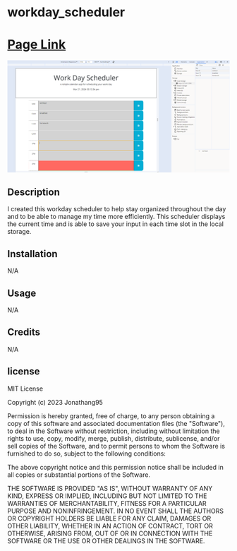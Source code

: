 # workday_scheduler
# [Page Link]()

![](./assets/images/Screenshot%202024-03-21%20151342.png)
## Description
 I created this workday scheduler to help stay organized throughout the day and to be able to manage my time more efficiently. This scheduler displays the current time and is able to save your input in each time slot in the local storage.
## Installation
N/A

## Usage 
N/A

## Credits
N/A

## license


MIT License

Copyright (c) 2023 Jonathang95

Permission is hereby granted, free of charge, to any person obtaining a copy
of this software and associated documentation files (the "Software"), to deal
in the Software without restriction, including without limitation the rights
to use, copy, modify, merge, publish, distribute, sublicense, and/or sell
copies of the Software, and to permit persons to whom the Software is
furnished to do so, subject to the following conditions:

The above copyright notice and this permission notice shall be included in all
copies or substantial portions of the Software.

THE SOFTWARE IS PROVIDED "AS IS", WITHOUT WARRANTY OF ANY KIND, EXPRESS OR
IMPLIED, INCLUDING BUT NOT LIMITED TO THE WARRANTIES OF MERCHANTABILITY,
FITNESS FOR A PARTICULAR PURPOSE AND NONINFRINGEMENT. IN NO EVENT SHALL THE
AUTHORS OR COPYRIGHT HOLDERS BE LIABLE FOR ANY CLAIM, DAMAGES OR OTHER
LIABILITY, WHETHER IN AN ACTION OF CONTRACT, TORT OR OTHERWISE, ARISING FROM,
OUT OF OR IN CONNECTION WITH THE SOFTWARE OR THE USE OR OTHER DEALINGS IN THE
SOFTWARE.
